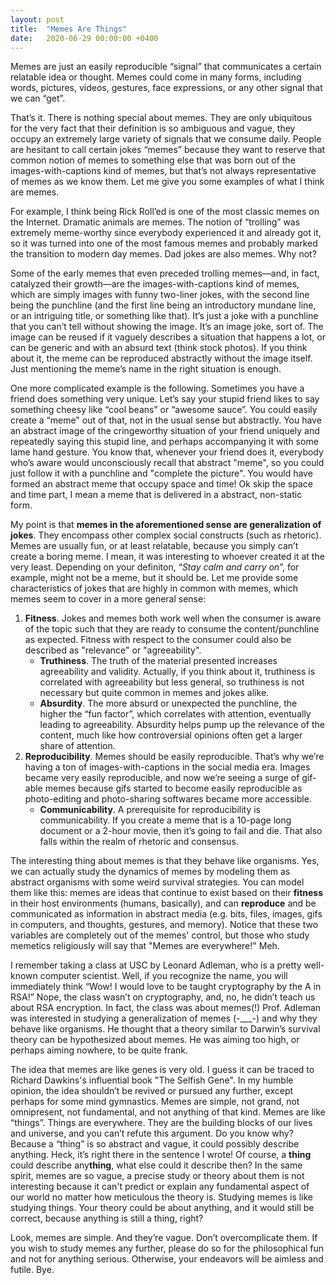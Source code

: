 ```yaml
---
layout: post
title:  "Memes Are Things"
date:   2020-06-29 00:00:00 +0400
---
```


Memes are just an easily reproducible “signal” that communicates a certain relatable idea or thought. Memes could come in many forms, including words, pictures, videos, gestures, face expressions, or any other signal that we can “get”.

That’s it. There is nothing special about memes. They are only ubiquitous for the very fact that their definition is so ambiguous and vague, they occupy an extremely large variety of signals that we consume daily. People are hesitant to call certain jokes “memes” because they want to reserve that common notion of memes to something else that was born out of the images-with-captions kind of memes, but that’s not always representative of memes as we know them. Let me give you some examples of what I think are memes.

For example, I think being Rick Roll’ed is one of the most classic memes on the Internet. Dramatic animals are memes. The notion of “trolling” was extremely meme-worthy since everybody experienced it and already got it, so it was turned into one of the most famous memes and probably marked the transition to modern day memes. Dad jokes are also memes. Why not?

Some of the early memes that even preceded trolling memes—and, in fact, catalyzed their growth—are the images-with-captions kind of memes, which are simply images with funny two-liner jokes, with the second line being the punchline (and the first line being an introductory mundane line, or an intriguing title, or something like that). It’s just a joke with a punchline that you can’t tell without showing the image. It’s an image joke, sort of. The image can be reused if it vaguely describes a situation that happens a lot, or can be generic and with an absurd text (think stock photos). If you think about it, the meme can be reproduced abstractly without the image itself. Just mentioning the meme’s name in the right situation is enough.

One more complicated example is the following. Sometimes you have a friend does something very unique. Let’s say your stupid friend likes to say something cheesy like “cool beans” or “awesome sauce”. You could easily create a “meme" out of that, not in the usual sense but abstractly. You have an abstract image of the cringeworthy situation of your friend uniquely and repeatedly saying this stupid line, and perhaps accompanying it with some lame hand gesture. You know that, whenever your friend does it, everybody who’s aware would unconsciously recall that abstract "meme", so you could just follow it with a punchline and "complete the picture". You would have formed an abstract meme that occupy space and time! Ok skip the space and time part, I mean a meme that is delivered in a abstract, non-static form.

My point is that **memes in the aforementioned sense are generalization of jokes**. They encompass other complex social constructs (such as rhetoric). Memes are usually fun, or at least relatable, because you simply can’t create a boring meme. I mean, it was interesting to whoever created it at the very least. Depending on your definiton, “*Stay calm and carry on*”, for example, might not be a meme, but it should be.
Let me provide some characteristics of jokes that are highly in common with memes, which memes seem to cover in a more general sense:
1. **Fitness**. Jokes and memes both work well when the consumer is aware of the topic such that they are ready to consume the content/punchline as expected. Fitness with respect to the consumer could also be described as "relevance" or "agreeability".
	- **Truthiness**. The truth of the material presented increases agreeability and validity. Actually, if you think about it, truthiness is correlated with agreeability but less general, so truthiness is not necessary but quite common in memes and jokes alike.
    - **Absurdity**. The more absurd or unexpected the punchline, the higher the “fun factor”, which correlates with attention, eventually leading to agreeability. Absurdity helps pump up the relevance of the content, much like how controversial opinions often get a larger share of attention.
2. **Reproducibility**. Memes should be easily reproducible. That’s why we’re having a ton of images-with-captions in the social media era. Images became very easily reproducible, and now we’re seeing a surge of gif-able memes because gifs started to become easily reproducible as photo-editing and photo-sharing softwares became more accessible.
    - **Communicability**. A prerequisite for reproducibility is communicability. If you create a meme that is a 10-page long document or a 2-hour movie, then it’s going to fail and die. That also falls within the realm of rhetoric and consensus.

The interesting thing about memes is that they behave like organisms. Yes, we can actually study the dynamics of memes by modeling them as abstract organisms with some weird survival strategies. You can model them like this: memes are ideas that continue to exist based on their **fitness** in their host environments (humans, basically), and can **reproduce** and be communicated as information in abstract media (e.g. bits, files, images, gifs in computers, and thoughts, gestures, and memory). Notice that these two variables are completely out of the memes' control, but those who study memetics religiously will say that "Memes are everywhere!" Meh.

I remember taking a class at USC by Leonard Adleman, who is a pretty well-known computer scientist. Well, if you recognize the name, you will immediately think “Wow! I would love to be taught cryptography by the A in RSA!” Nope, the class wasn’t on cryptography, and, no, he didn’t teach us about RSA encryption. In fact, the class was about memes(!) Prof. Adleman was interested in studying a generalization of memes (-___-) and why they behave like organisms. He thought that a theory similar to Darwin’s survival theory can be hypothesized about memes. He was aiming too high, or perhaps aiming nowhere, to be quite frank.

The idea that memes are like genes is very old. I guess it can be traced to Richard Dawkins's influential book "The Selfish Gene". In my humble opinion, the idea shouldn’t be revived or pursued any further, except perhaps for some mind gymnastics. Memes are simple, not grand, not omnipresent, not fundamental, and not anything of that kind. Memes are like “things”. Things are everywhere. They are the building blocks of our lives and universe, and you can’t refute this argument. Do you know why? Because a “thing” is so abstract and vague, it could possibly describe anything. Heck, it’s right there in the sentence I wrote! Of course, a **thing** could describe any**thing**, what else could it describe then? In the same spirit, memes are so vague, a precise study or theory about them is not interesting because it can't predict or explain any fundamental aspect of our world no matter how meticulous the theory is. Studying memes is like studying things. Your theory could be about anything, and it would still be correct, because anything is still a thing, right?

Look, memes are simple. And they’re vague. Don’t overcomplicate them. If you wish to study memes any further, please do so for the philosophical fun and not for anything serious. Otherwise, your endeavors will be aimless and futile. Bye.
